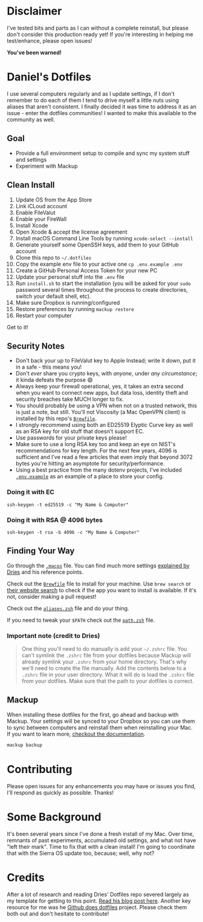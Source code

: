 # Disclaimer

I've tested bits and parts as I can without a complete reinstall, but please don't consider this production ready yet! If you're interesting in helping me test/enhance, please open issues!

**You've been warned!**

# Daniel's Dotfiles

I use several computers regularly and as I update settings, if I don't remember to do each of them I tend to drive myself a little nuts using aliases that aren't consistent. I finally decided it was time to address it as an issue - enter the dotfiles communities! I wanted to make this available to the community as well.

## Goal

* Provide a full environment setup to compile and sync my system stuff and settings
* Experiment with Mackup

## Clean Install

1. Update OS from the App Store
2. Link iCLoud account
3. Enable FileValut
4. Enable your FireWall
5. Install Xcode
6. Open Xcode & accept the license agreement
7. Install macOS Command Line Tools by running `xcode-select --install`
8. Generate yourself some OpenSSH keys, add them to your GitHub account
5. Clone this repo to `~/.dotfiles`
7. Copy the example env file to your active one `cp .env.example .env`
8. Create a GitHub Personal Access Token for your new PC
7. Update your personal stuff into the `.env` file
7. Run `install.sh` to start the installation (you will be asked for your `sudo` password several times throughout the process to create directories, switch your default shell, etc).
8. Make sure Dropbox is running/configured
9. Restore preferences by running `mackup restore`
10. Restart your computer

Get to it!

## Security Notes

 * Don't back your up to FileValut key to Apple Instead; write it down, put it in a safe - this means you! 
 * Don't *ever* share you crypto keys, with *anyone*, under *any circumstance*; it kinda defeats the purpose :smile:
 * Always keep your firewall operational, yes, it takes an extra second when you want to connect new apps, but data loss, identity theft and security breaches take MUCH longer to fix.
 * You should probably be using a VPN when not on a trusted network, this is just a note, but still. You'll not Viscosity (a Mac OpenVPN client) is installed by this repo's [`Brewfile`](./Brewfile).
 * I strongly recommend using both an ED25519 Elyptic Curve key as well as an RSA key for old stuff that doesn't support EC. 
 * Use passwords for your private keys please! 
 * Make sure to use a long RSA key too and keep an eye on NIST's recommendations for key length. For the next few years, 4096 is sufficient and I've read a few articles that even imply that beyond 3072 bytes you're hitting an asymptote for security/performance.
 * Using a best practice from the many dotenv projects, I've included [`.env.example`](./.env.example) as an example of a place to store your config.

### Doing it with EC

`ssh-keygen -t ed25519 -c "My Name & Computer"` 

### Doing it with RSA @ 4096 bytes
 
`ssh-keygen -t rsa -b 4096 -c "My Name & Computer"`

## Finding Your Way

Go through the [`.macos`](./.macos) file. You can find much more settings [explained by Dries](https://github.com/driesvints/dotfiles) and his reference points.

Check out the [`Brewfile`](./Brewfile) file to install for your machine. Use `brew search` or [their website search](https://caskroom.github.io/search) to check if the app you want to install is available. If it's not, consider making a pull request!

Check out the [`aliases.zsh`](./aliases.zsh) file and do your thing. 

If you need to tweak your `$PATH` check out the [`path.zsh`](./path.zsh) file.

### Important note (credit to Dries)

>One thing you'll need to do manually is add your `~/.zshrc` file. You can't symlink the `.zshrc` file from your dotfiles because Mackup will already symlink your `.zshrc` from your home directory. That's why we'll need to create the file manually. Add the contents below to a `.zshrc` file in your user directory. What it will do is load the `.zshrc` file from your dotfiles. Make sure that the path to your dotfiles is correct.

## Mackup

When installing these dotfiles for the first, go ahead and backup with Mackup. Your settings will be synced to your Dropbox so you can use them to sync between computers and reinstall them when reinstalling your Mac. If you want to learn more, [checkout the documentation](https://github.com/lra/mackup#supported-storages).

```zsh
mackup backup
```

# Contributing

Please open issues for any enhancements you may have or issues you find, I'll respond as quickly as possible. Thanks!

# Some Background 

It's been several years since I've done a fresh install of my Mac. Over time, remnants of past experiments, accumulated old settings, and what not have "left their mark". Time to fix that with a clean install! I'm going to coordinate that with the Sierra OS update too, because; well, why not?

# Credits

After a lot of research and reading Dries' Dotfiles repo severed largely as my template for getting to this point.
[Read his blog post here](https://driesvints.com/blog/getting-started-with-dotfiles). Another key resource for me was he [Github does dotfiles](https://dotfiles.github.io/) project. Please check them both out and don't hesitate to contribute!
